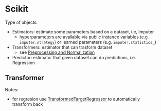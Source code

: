 # Scikit

Type of objects:

- Estimators: estimate some parameters based on a dataset, i.e, Imputer
  - hyperparameters are available via public instance variables (e.g. `imputer.strategy`) or learned parameters (e.g. `imputer.statistics_`)
- Transformers: estimator that can trasform dataset
  - see [Preprocessing and Normalization](https://scikit-learn.org/stable/modules/classes.html#module-sklearn.preprocessing)
- Predictor: estimator that given dataset can do predictions, i.e. Regression

## Transformer

Notes:

- for regresion use [TransformedTargetRegressor](https://scikit-learn.org/stable/modules/generated/sklearn.compose.TransformedTargetRegressor.html) to automatically transform back
